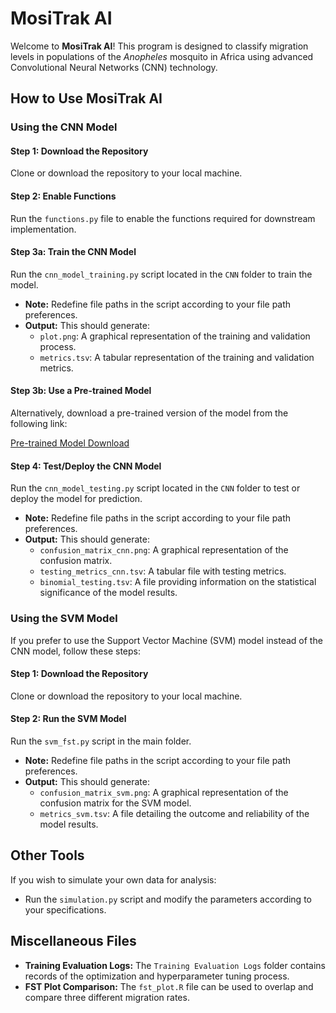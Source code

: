 # **MosiTrak AI**

Welcome to **MosiTrak AI**! This program is designed to classify migration levels in populations of the *Anopheles* mosquito in Africa using advanced Convolutional Neural Networks (CNN) technology.

## **How to Use MosiTrak AI**

### **Using the CNN Model**

#### **Step 1: Download the Repository**
Clone or download the repository to your local machine.

#### **Step 2: Enable Functions**
Run the `functions.py` file to enable the functions required for downstream implementation.

#### **Step 3a: Train the CNN Model**
Run the `cnn_model_training.py` script located in the `CNN` folder to train the model.

- **Note:** Redefine file paths in the script according to your file path preferences.
- **Output:** This should generate:
  - `plot.png`: A graphical representation of the training and validation process.
  - `metrics.tsv`: A tabular representation of the training and validation metrics.

#### **Step 3b: Use a Pre-trained Model**
Alternatively, download a pre-trained version of the model from the following link:

[Pre-trained Model Download](https://drive.google.com/file/d/1jXg_3rkgLA0sAVWjun2BMYd1Dg4tduUN/view?usp=sharing)

#### **Step 4: Test/Deploy the CNN Model**
Run the `cnn_model_testing.py` script located in the `CNN` folder to test or deploy the model for prediction.

- **Note:** Redefine file paths in the script according to your file path preferences.
- **Output:** This should generate:
  - `confusion_matrix_cnn.png`: A graphical representation of the confusion matrix.
  - `testing_metrics_cnn.tsv`: A tabular file with testing metrics.
  - `binomial_testing.tsv`: A file providing information on the statistical significance of the model results.

### **Using the SVM Model**

If you prefer to use the Support Vector Machine (SVM) model instead of the CNN model, follow these steps:

#### **Step 1: Download the Repository**
Clone or download the repository to your local machine.

#### **Step 2: Run the SVM Model**
Run the `svm_fst.py` script in the main folder.

- **Note:** Redefine file paths in the script according to your file path preferences.
- **Output:** This should generate:
  - `confusion_matrix_svm.png`: A graphical representation of the confusion matrix for the SVM model.
  - `metrics_svm.tsv`: A file detailing the outcome and reliability of the model results.

## **Other Tools**

If you wish to simulate your own data for analysis:

- Run the `simulation.py` script and modify the parameters according to your specifications.

## **Miscellaneous Files**

- **Training Evaluation Logs:** The `Training Evaluation Logs` folder contains records of the optimization and hyperparameter tuning process.
- **FST Plot Comparison:** The `fst_plot.R` file can be used to overlap and compare three different migration rates.